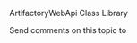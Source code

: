 ﻿ArtifactoryWebApi Class Library




Send comments on this topic to [](mailto:?Subject=ArtifactoryWebApi%20Class%20Library)
